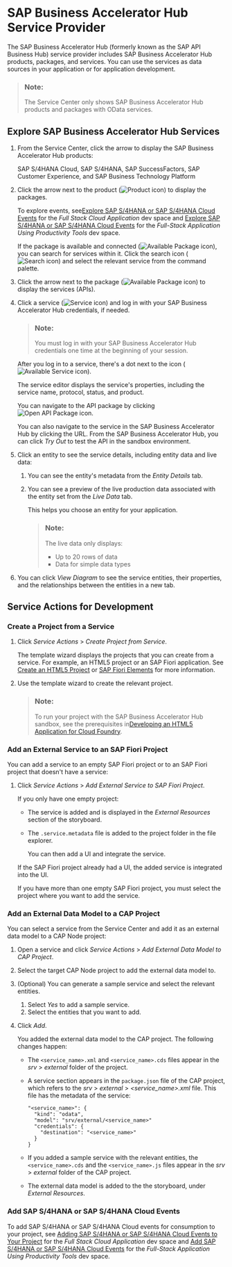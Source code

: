 <!-- loio1a2f306c9f9b4628bfa143f8e404ef0a -->

# SAP Business Accelerator Hub Service Provider

The SAP Business Accelerator Hub \(formerly known as the SAP API Business Hub\) service provider includes SAP Business Accelerator Hub products, packages, and services. You can use the services as data sources in your application or for application development.

> ### Note:  
> The Service Center only shows SAP Business Accelerator Hub products and packages with OData services.



## Explore SAP Business Accelerator Hub Services

1.  From the Service Center, click the arrow to display the SAP Business Accelerator Hub products:

    SAP S/4HANA Cloud, SAP S/4HANA, SAP SuccessFactors, SAP Customer Experience, and SAP Business Technology Platform

2.  Click the arrow next to the product \(![Product icon](images/SC_API_Hub_product_icon_a999bc7.png)\) to display the packages.

    To explore events, see[Explore SAP S/4HANA or SAP S/4HANA Cloud Events](https://help.sap.com/docs/bas/developing-cap-application-in-sap-business-application-studio/adding-sap-s-4hana-cloud-events-to-your-project#explore-sap-s%2F4hana-or-sap-s%2F4hana-cloud-events) for the *Full Stack Cloud Application* dev space and [Explore SAP S/4HANA or SAP S/4HANA Cloud Events](https://help.sap.com/docs/bas/developing-business-applications-using-productivity-tools/add-sap-s-4hana-cloud-events#explore-sap-s%2F4hana-or-sap-s%2F4hana-cloud-events) for the *Full-Stack Application Using Productivity Tools* dev space.

    If the package is available and connected \(![Available Package icon](images/SC-_system_connected_icon_1c4c936.png)\), you can search for services within it. Click the search icon \(![Search icon](images/service_center_search_a1d4e5e.png)\) and select the relevant service from the command palette.

3.  Click the arrow next to the package \(![Available Package icon](images/SC-_system_connected_icon_1c4c936.png)\) to display the services \(APIs\).
4.  Click a service \(![Service icon](images/SC-_service_icon_fc5c112.png)\) and log in with your SAP Business Accelerator Hub credentials, if needed.

    > ### Note:  
    > You must log in with your SAP Business Accelerator Hub credentials one time at the beginning of your session.

    After you log in to a service, there's a dot next to the icon \(![Available Service icon](images/green_dot-_system_available_ac1aa72.jpg)\).

    The service editor displays the service's properties, including the service name, protocol, status, and product.

    You can navigate to the API package by clicking ![Open API Package icon](images/go_to_API_59e0aba.png).

    You can also navigate to the service in the SAP Business Accelerator Hub by clicking the URL. From the SAP Business Accelerator Hub, you can click *Try Out* to test the API in the sandbox environment.

5.  Click an entity to see the service details, including entity data and live data:
    1.  You can see the entity's metadata from the *Entity Details* tab.
    2.  You can see a preview of the live production data associated with the entity set from the *Live Data* tab.

        This helps you choose an entity for your application.

        > ### Note:  
        > The live data only displays:
        > 
        > -   Up to 20 rows of data
        > -   Data for simple data types


6.  You can click *View Diagram* to see the service entities, their properties, and the relationships between the entities in a new tab.



<a name="loio1a2f306c9f9b4628bfa143f8e404ef0a__section_wgt_3z3_qqb"/>

## Service Actions for Development



### Create a Project from a Service

1.  Click *Service Actions* \> *Create Project from Service*.

    The template wizard displays the projects that you can create from a service. For example, an HTML5 project or an SAP Fiori application. See [Create an HTML5 Project](https://help.sap.com/viewer/0e2ec06ee34742fd9054fabe09c12d35/Cloud/en-US/e46be902c7b54f9baaab1870ca553303.html) or [SAP Fiori Elements](https://help.sap.com/viewer/17d50220bcd848aa854c9c182d65b699/Latest/en-US/1488469a315c442fa116ab4449d4ad27.html) for more information.

2.  Use the template wizard to create the relevant project.

    > ### Note:  
    > To run your project with the SAP Business Accelerator Hub sandbox, see the prerequisites in[Developing an HTML5 Application for Cloud Foundry](https://help.sap.com/viewer/0e2ec06ee34742fd9054fabe09c12d35/Cloud/en-US/3daa8d63fccb40959cdd0f52aab2d931.html).




### Add an External Service to an SAP Fiori Project

You can add a service to an empty SAP Fiori project or to an SAP Fiori project that doesn't have a service:

1.  Click *Service Actions* \> *Add External Service to SAP Fiori Project*.

    If you only have one empty project:

    -   The service is added and is displayed in the *External Resources* section of the storyboard.
    -   The `.service.metadata` file is added to the project folder in the file explorer.

        You can then add a UI and integrate the service.


    If the SAP Fiori project already had a UI, the added service is integrated into the UI.

    If you have more than one empty SAP Fiori project, you must select the project where you want to add the service.




### Add an External Data Model to a CAP Project

You can select a service from the Service Center and add it as an external data model to a CAP Node project:

1.  Open a service and click *Service Actions* \> *Add External Data Model to CAP Project*.
2.  Select the target CAP Node project to add the external data model to.
3.  \(Optional\) You can generate a sample service and select the relevant entities.
    1.  Select *Yes* to add a sample service.
    2.  Select the entities that you want to add.

4.  Click *Add*.

    You added the external data model to the CAP project. The following changes happen:

    -   The `<service_name>.xml` and `<service_name>.cds` files appear in the *srv* \> *external* folder of the project.
    -   A service section appears in the `package.json` file of the CAP project, which refers to the *srv* \> *external* \> *<service\_name\>.xml* file. This file has the metadata of the service:

        ```
        "<service_name>": {
          "kind": "odata",
          "model": "srv/external/<service_name>"
          "credentials": {
            "destination": "<service_name>"
          }
        }
        ```

    -   If you added a sample service with the relevant entities, the `<service_name>.cds` and the `<service_name>.js` files appear in the *srv* \> *external* folder of the CAP project.
    -   The external data model is added to the the storyboard, under *External Resources*.




### Add SAP S/4HANA or SAP S/4HANA Cloud Events

To add SAP S/4HANA or SAP S/4HANA Cloud events for consumption to your project, see [Adding SAP S/4HANA or SAP S/4HANA Cloud Events to Your Project](https://help.sap.com/docs/bas/developing-cap-application-in-sap-business-application-studio/adding-sap-s-4hana-cloud-events-to-your-project) for the *Full Stack Cloud Application* dev space and [Add SAP S/4HANA or SAP S/4HANA Cloud Events](https://help.sap.com/docs/bas/developing-business-applications-using-productivity-tools/add-sap-s-4hana-cloud-events?q=SAP%20System%20Service%20Provider) for the *Full-Stack Application Using Productivity Tools* dev space.

